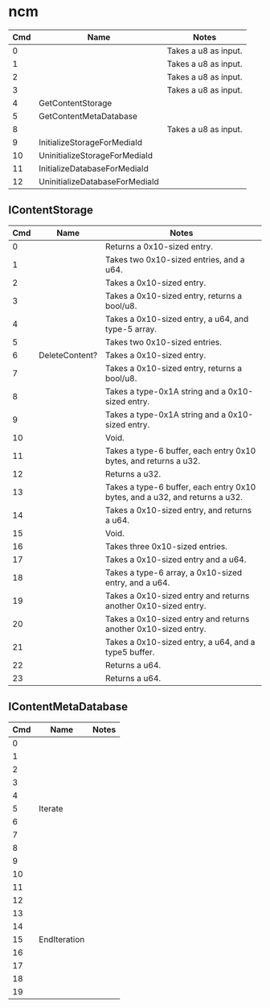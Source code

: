# ncm

| Cmd | Name                           | Notes                |
| --- | ------------------------------ | -------------------- |
| 0   |                                | Takes a u8 as input. |
| 1   |                                | Takes a u8 as input. |
| 2   |                                | Takes a u8 as input. |
| 3   |                                | Takes a u8 as input. |
| 4   | GetContentStorage              |                      |
| 5   | GetContentMetaDatabase         |                      |
| 8   |                                | Takes a u8 as input. |
| 9   | InitializeStorageForMediaId    |                      |
| 10  | UninitializeStorageForMediaId  |                      |
| 11  | InitializeDatabaseForMediaId   |                      |
| 12  | UninitializeDatabaseForMediaId |                      |

## IContentStorage

| Cmd | Name           | Notes                                                                       |
| --- | -------------- | --------------------------------------------------------------------------- |
| 0   |                | Returns a 0x10-sized entry.                                                 |
| 1   |                | Takes two 0x10-sized entries, and a u64.                                    |
| 2   |                | Takes a 0x10-sized entry.                                                   |
| 3   |                | Takes a 0x10-sized entry, returns a bool/u8.                                |
| 4   |                | Takes a 0x10-sized entry, a u64, and type-5 array.                          |
| 5   |                | Takes two 0x10-sized entries.                                               |
| 6   | DeleteContent? | Takes a 0x10-sized entry.                                                   |
| 7   |                | Takes a 0x10-sized entry, returns a bool/u8.                                |
| 8   |                | Takes a type-0x1A string and a 0x10-sized entry.                            |
| 9   |                | Takes a type-0x1A string and a 0x10-sized entry.                            |
| 10  |                | Void.                                                                       |
| 11  |                | Takes a type-6 buffer, each entry 0x10 bytes, and returns a u32.            |
| 12  |                | Returns a u32.                                                              |
| 13  |                | Takes a type-6 buffer, each entry 0x10 bytes, and a u32, and returns a u32. |
| 14  |                | Takes a 0x10-sized entry, and returns a u64.                                |
| 15  |                | Void.                                                                       |
| 16  |                | Takes three 0x10-sized entries.                                             |
| 17  |                | Takes a 0x10-sized entry and a u64.                                         |
| 18  |                | Takes a type-6 array, a 0x10-sized entry, and a u64.                        |
| 19  |                | Takes a 0x10-sized entry and returns another 0x10-sized entry.              |
| 20  |                | Takes a 0x10-sized entry and returns another 0x10-sized entry.              |
| 21  |                | Takes a 0x10-sized entry, a u64, and a type5 buffer.                        |
| 22  |                | Returns a u64.                                                              |
| 23  |                | Returns a u64.                                                              |

## IContentMetaDatabase

| Cmd | Name         | Notes |
| --- | ------------ | ----- |
| 0   |              |       |
| 1   |              |       |
| 2   |              |       |
| 3   |              |       |
| 4   |              |       |
| 5   | Iterate      |       |
| 6   |              |       |
| 7   |              |       |
| 8   |              |       |
| 9   |              |       |
| 10  |              |       |
| 11  |              |       |
| 12  |              |       |
| 13  |              |       |
| 14  |              |       |
| 15  | EndIteration |       |
| 16  |              |       |
| 17  |              |       |
| 18  |              |       |
| 19  |              |       |

